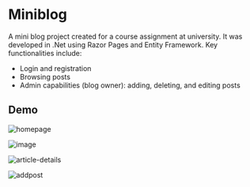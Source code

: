 # Miniblog
A mini blog project created for a course assignment at university. It was developed in .Net using Razor Pages and Entity Framework. Key functionalities include:

- Login and registration
- Browsing posts
- Admin capabilities (blog owner): adding, deleting, and editing posts

## Demo
![homepage](https://github.com/adrianrakiec/Miniblog/assets/163138707/7c143c35-dcb0-4c56-aa62-79f1b96c4b94)

![image](https://github.com/adrianrakiec/Miniblog/assets/163138707/2df27bd3-c701-4f34-9159-e7465a524033)

![article-details](https://github.com/adrianrakiec/Miniblog/assets/163138707/a0b02b61-dcc2-42fc-b7d7-c5d9ccbbc7b9)

![addpost](https://github.com/adrianrakiec/Miniblog/assets/163138707/813c373c-cfe3-4ed4-9a33-05ff0bace358)
